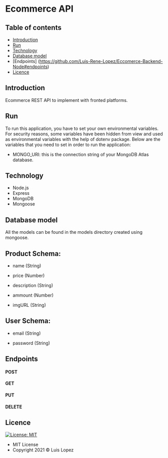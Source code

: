 # Ecommerce API

## Table of contents

* [Introduction](https://github.com/Luis-Rene-Lopez/Eccomerce-Backend-Node#introduction)
* [Run](https://github.com/Luis-Rene-Lopez/Eccomerce-Backend-Node#run)
* [Technology](https://github.com/Luis-Rene-Lopez/Eccomerce-Backend-Node#technology)
* [Database model](https://github.com/Luis-Rene-Lopez/Eccomerce-Backend-Node#database-model)
* [Endpoints] (https://github.com/Luis-Rene-Lopez/Eccomerce-Backend-Node#endpoints)
* [Licence](https://github.com/Luis-Rene-Lopez/Eccomerce-Backend-Node#licence)

## Introduction

Ecommerce REST API to implement with fronted platforms. 

## Run

To run this application, you have to set your own environmental variables. For security reasons, some variables have been hidden from view and used as environmental variables with the help of dotenv package. Below are the variables that you need to set in order to run the application:

* MONGO_URI: this is the connection string of your MongoDB Atlas database.

## Technology

* Node.js
* Express
* MongoDB
* Mongoose

## Database model

All the models can be found in the models directory created using mongoose.

## Product Schema:

* name (String)

* price (Number)

* description (String)

* ammount (Number)

* imgURL (String)

## User Schema:

* email (String)

* password (String)

## Endpoints

#### POST

#### GET

#### PUT

#### DELETE

## Licence
 [![License: MIT](https://img.shields.io/badge/License-MIT-yellow.svg)](https://opensource.org/licenses/MIT)

* MIT License
* Copyright 2021 © Luis Lopez
